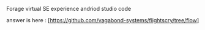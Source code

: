 Forage virtual SE experience andriod studio code 


answer is here :
[https://github.com/vagabond-systems/flightscry/tree/flow]
